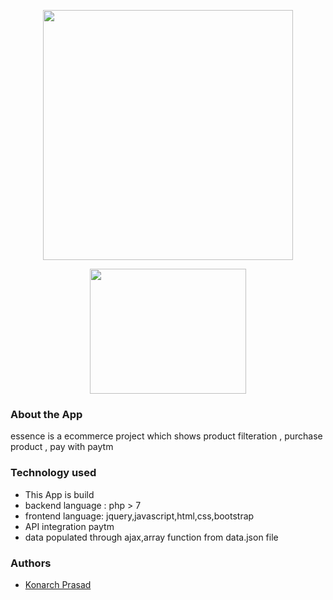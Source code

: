 <p align="center"><a href="http://essence-ecomm-filter.herokuapp.com/resource/view/shop/" target="_blank"><img src="https://res.cloudinary.com/dj6zxiysv/image/upload/v1644407136/port1_zmylpb.png" width="400"></a></p>
<p align="center">
<img src="https://encrypted-tbn0.gstatic.com/images?q=tbn:ANd9GcQnMzihgnhkFc6PaPOtSr-1irfRORGHRSeJeA&usqp=CAU" width="250px" height="200px">
</p>


### About the App

essence is a ecommerce project which shows product filteration , purchase product , pay with paytm

### Technology used

-   This App is build 
-   backend language : php > 7
-   frontend language: jquery,javascript,html,css,bootstrap
-   API integration paytm
-   data populated through ajax,array function from data.json file

 ### Authors
- [Konarch Prasad ](https://github.com/konarch-dev)